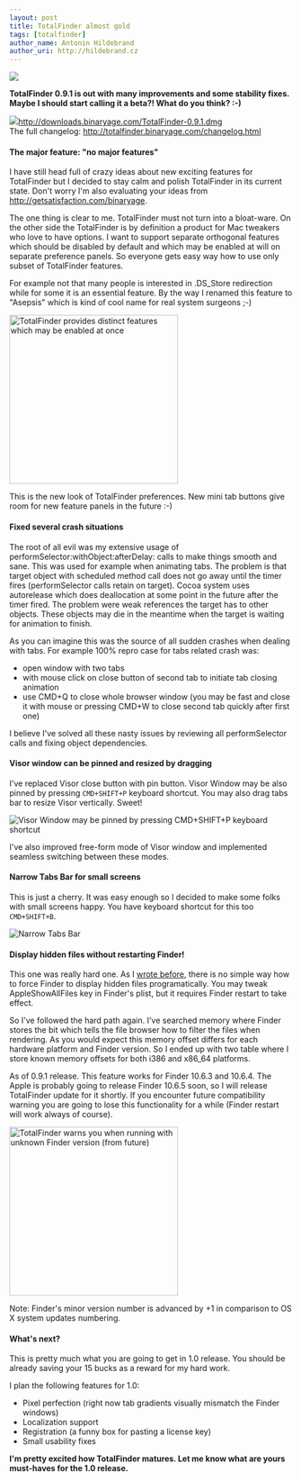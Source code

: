 ```yaml
---
layout: post
title: TotalFinder almost gold
tags: [totalfinder]
author_name: Antonin Hildebrand
author_uri: http://hildebrand.cz
---
```


<img src="{{site.url}}/shared/img/icons/totalfinder-64.png" class="intro-icon"/>

**TotalFinder 0.9.1 is out with many improvements and some stability fixes.<br/>Maybe I should start calling it a beta?! What do you think? :-)**

<div class="blog-download">
    <a class="download-link" href="http://downloads.binaryage.com/TotalFinder-0.9.1.dmg"><img src="{{site.url}}/shared/img/small-download-button.png"/><span>http://downloads.binaryage.com/TotalFinder-0.9.1.dmg</span></a>
    <div class="download-note">The full changelog: <a href="http://totalfinder.binaryage.com/changelog.html">http://totalfinder.binaryage.com/changelog.html</a></div>
</div>

#### The major feature: "no major features"

I have still head full of crazy ideas about new exciting features for TotalFinder but I decided to stay calm and polish TotalFinder in its current state. 
Don't worry I'm also evaluating your ideas from <a href="http://getsatisfaction.com/binaryage">http://getsatisfaction.com/binaryage</a>.

The one thing is clear to me. TotalFinder must not turn into a bloat-ware. On the other side the TotalFinder is by definition a product for Mac tweakers who love to have options. I want to support separate orthogonal features which should be disabled by default and which may be enabled at will on separate preference panels. So everyone gets easy way how to use only subset of TotalFinder features. 

For example not that many people is interested in .DS_Store redirection while for some it is an essential feature. By the way I renamed this feature to "Asepsis" which is kind of cool name for real system surgeons ;-)

<img class="clear blog-image" width="300" src="{{site.url}}/images/new-preferences-panel.png" title="TotalFinder provides distinct features which may be enabled at once">

This is the new look of TotalFinder preferences. New mini tab buttons give room for new feature panels in the future :-)

#### Fixed several crash situations

The root of all evil was my extensive usage of performSelector:withObject:afterDelay: calls to make things smooth and sane. This was used for example when animating tabs. The problem is that target object with scheduled method call does not go away until the timer fires (performSelector calls retain on target). Cocoa system uses autorelease which does deallocation at some point in the future after the timer fired. The problem were weak references the target has to other objects. These objects may die in the meantime when the target is waiting for animation to finish.

As you can imagine this was the source of all sudden crashes when dealing with tabs. For example 100% repro case for tabs related crash was:

- open window with two tabs
- with mouse click on close button of second tab to initiate tab closing animation
- use CMD+Q to close whole browser window (you may be fast and close it with mouse or pressing CMD+W to close second tab quickly after first one)

I believe I've solved all these nasty issues by reviewing all performSelector calls and fixing object dependencies.

#### Visor window can be pinned and resized by dragging

I've replaced Visor close button with pin button. Visor Window may be also pinned by pressing `CMD+SHIFT+P` keyboard shortcut. You may also drag tabs bar to resize Visor vertically. Sweet!

<img class="clear blog-image-border" src="{{site.url}}/images/totalfinder-pinned-visor-window.png" title="Visor Window may be pinned by pressing CMD+SHIFT+P keyboard shortcut">

I've also improved free-form mode of Visor window and implemented seamless switching between these modes.

#### Narrow Tabs Bar for small screens

This is just a cherry. It was easy enough so I decided to make some folks with small screens happy. You have keyboard shortcut for this too `CMD+SHIFT+B`.

<img class="clear blog-image-border" src="{{site.url}}/images/totalfinder-narrow-tabs-bar.png" title="Narrow Tabs Bar">

#### Display hidden files without restarting Finder!

This one was really hard one. As I <a href="http://blog.binaryage.com/i-can-haz-folders-on-top">wrote before</a>, there is no simple way how to force Finder to display hidden files programatically. You may tweak AppleShowAllFiles key in Finder's plist, but it requires Finder restart to take effect.

So I've followed the hard path again. I've searched memory where Finder stores the bit which tells the file browser how to filter the files when rendering. As you would expect this memory offset differs for each hardware platform and Finder version. So I ended up with two table where I store known memory offsets for both i386 and x86_64 platforms.

As of 0.9.1 release. This feature works for Finder 10.6.3 and 10.6.4. The Apple is probably going to release Finder 10.6.5 soon, so I will release TotalFinder update for it shortly. If you encounter future compatibility warning you are going to lose this functionality for a while (Finder restart will work always of course).

<img class="clear blog-image-border" width="300" src="{{site.url}}/images/totalfinder-future-compatibility-check.png" title="TotalFinder warns you when running with unknown Finder version (from future)">

Note: Finder's minor version number is advanced by +1 in comparison to OS X system updates numbering.


#### What's next?

This is pretty much what you are going to get in 1.0 release. You should be already saving your 15 bucks as a reward for my hard work.

I plan the following features for 1.0:

* Pixel perfection (right now tab gradients visually mismatch the Finder windows)
* Localization support
* Registration (a funny box for pasting a license key)
* Small usability fixes

**I'm pretty excited how TotalFinder matures. Let me know what are yours must-haves for the 1.0 release.**